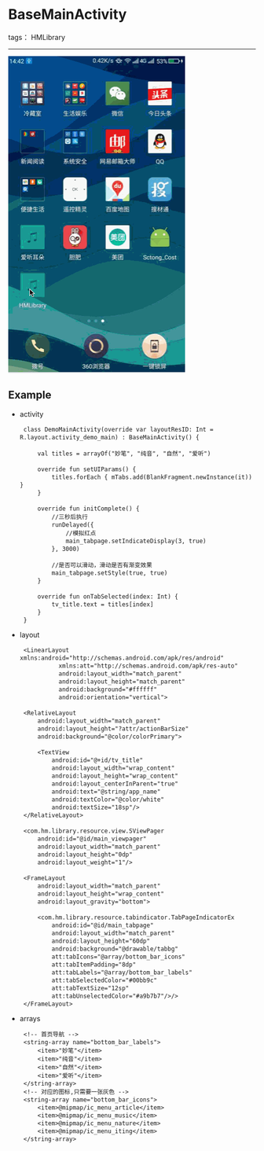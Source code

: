 # BaseMainActivity

tags： HMLibrary

---

![](https://github.com/bxcx/HMLibrary/blob/master/md/BaseMainActivity.gif)

## Example ##

 - activity

        class DemoMainActivity(override var layoutResID: Int = R.layout.activity_demo_main) : BaseMainActivity() {
    
            val titles = arrayOf("妙笔", "纯音", "自然", "爱听")
        
            override fun setUIParams() {
                titles.forEach { mTabs.add(BlankFragment.newInstance(it)) }
            }
        
            override fun initComplete() {
                //三秒后执行
                runDelayed({
                    //模拟红点
                    main_tabpage.setIndicateDisplay(3, true)
                }, 3000)
        
                //是否可以滑动，滑动是否有渐变效果
                main_tabpage.setStyle(true, true)
            }
        
            override fun onTabSelected(index: Int) {
                tv_title.text = titles[index]
            }
        }

 
 - layout

        <LinearLayout xmlns:android="http://schemas.android.com/apk/res/android"
                  xmlns:att="http://schemas.android.com/apk/res-auto"
                  android:layout_width="match_parent"
                  android:layout_height="match_parent"
                  android:background="#ffffff"
                  android:orientation="vertical">
    
        <RelativeLayout
            android:layout_width="match_parent"
            android:layout_height="?attr/actionBarSize"
            android:background="@color/colorPrimary">
    
            <TextView
                android:id="@+id/tv_title"
                android:layout_width="wrap_content"
                android:layout_height="wrap_content"
                android:layout_centerInParent="true"
                android:text="@string/app_name"
                android:textColor="@color/white"
                android:textSize="18sp"/>
        </RelativeLayout>
    
        <com.hm.library.resource.view.SViewPager
            android:id="@id/main_viewpager"
            android:layout_width="match_parent"
            android:layout_height="0dp"
            android:layout_weight="1"/>
    
        <FrameLayout
            android:layout_width="match_parent"
            android:layout_height="wrap_content"
            android:layout_gravity="bottom">
    
            <com.hm.library.resource.tabindicator.TabPageIndicatorEx
                android:id="@id/main_tabpage"
                android:layout_width="match_parent"
                android:layout_height="60dp"
                android:background="@drawable/tabbg"
                att:tabIcons="@array/bottom_bar_icons"
                att:tabItemPadding="8dp"
                att:tabLabels="@array/bottom_bar_labels"
                att:tabSelectedColor="#00bb9c"
                att:tabTextSize="12sp"
                att:tabUnselectedColor="#a9b7b7"/>/>
        </FrameLayout>
    
    </LinearLayout>

 - arrays
 
    <resources>
    
        <!-- 首页导航 -->
        <string-array name="bottom_bar_labels">
            <item>"妙笔"</item>
            <item>"纯音"</item>
            <item>"自然"</item>
            <item>"爱听"</item>
        </string-array>
        <!-- 对应的图标,只需要一张灰色 -->
        <string-array name="bottom_bar_icons">
            <item>@mipmap/ic_menu_article</item>
            <item>@mipmap/ic_menu_music</item>
            <item>@mipmap/ic_menu_nature</item>
            <item>@mipmap/ic_menu_iting</item>
        </string-array>
    
    </resources>
